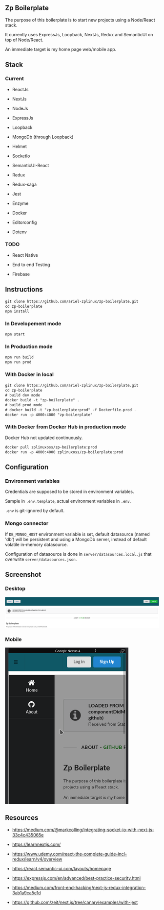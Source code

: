 ## Zp Boilerplate

The purpose of this boilerplate is to start new projects using a Node/React stack.

It currently uses ExpressJs, Loopback, NextJs, Redux and SemanticUI on top of Node/React.

An immediate target is my home page web/mobile app.

## Stack

### Current

- ReactJs

- NextJs

- NodeJs

- ExpressJs

- Loopback

- MongoDb (through Loopback)

- Helmet

- SocketIo

- SemanticUI-React

- Redux

- Redux-saga

- Jest

- Enzyme

- Docker

- Editorconfig

- Dotenv

### TODO

- React Native

- End to end Testing

- Firebase

## Instructions

```shell
git clone https://github.com/ariel-zplinux/zp-boilerplate.git
cd zp-boilerplate
npm install
```

### In Developement mode

```shell
npm start
```

### In Production mode

```shell
npm run build
npm run prod
```

### With Docker in local

```shell
git clone https://github.com/ariel-zplinux/zp-boilerplate.git
cd zp-boilerplate
# build dev mode
docker build -t "zp-boilerplate" .
# build prod mode
# docker build -t "zp-boilerplate:prod" -f Dockerfile.prod .
docker run -p 4000:4000 "zp-boilerplate"
```

### With Docker from Docker Hub in production mode

Docker Hub not updated continuously.

```shell
docker pull zplinuxoss/zp-boilerplate:prod
docker run -p 4000:4000 zplinuxoss/zp-boilerplate:prod
```

## Configuration

### Environment variables

Credentials are supposed to be stored in environment variables.

Sample in `.env.template`, actual environment variables in `.env`.

`.env` is git-ignored by default.

### Mongo connector

If `DB_MONGO_HOST` environment variable is set, default datasource (named 'db') will be persistent and using a MongoDb server, instead of default volatile in-memory datasource.

Configuration of datasource is done in `server/datasources.local.js` that overwrite `server/datasources.json`.

## Screenshot

### Desktop

![alt text](https://github.com/ariel-zplinux/zp-boilerplate/raw/master/static/assets/images/screenshot/Desktop.png "zp-boilerplate on desktop")

### Mobile

![alt text](https://github.com/ariel-zplinux/zp-boilerplate/raw/master/static/assets/images/screenshot/Mobile.png "zp-boilerplate on mobile")

## Resources

- https://medium.com/@markcolling/integrating-socket-io-with-next-js-33c4c435065e

- https://learnnextjs.com/

- https://www.udemy.com/react-the-complete-guide-incl-redux/learn/v4/overview

- https://react.semantic-ui.com/layouts/homepage

- https://expressjs.com/en/advanced/best-practice-security.html

- https://medium.com/front-end-hacking/next-js-redux-integration-3ab1a9ca5e1d

- https://github.com/zeit/next.js/tree/canary/examples/with-jest
